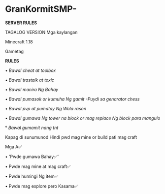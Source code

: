 # GranKormitSMP-

**SERVER RULES**

TAGALOG VERSION
Mga kaylangan 

Minecraft 1.18

Gametag 

**RULES**

• *Bawal cheat at toolbox* 

• *Bawal trastalk at toxic*

• *Bawal manira Ng Bahay* 

• *Bawal pumasok or kumuha Ng gamit 
-Puydi sa genarator chess* 

• *Bawal pvp at pumatay Ng Wala rason*

• *Bawal gumawa Ng tower na block or mag replace Ng block para mangulo* 

° *Bawal gumamit nang tnt*

Kapag di sunumunod Hindi pwd mag mine or build pati mag craft 

Mga A✅

• 'Pwde gumawa Bahay✅'

• Pwde mag mine at mag craft✅

• Pwde humingi Ng item✅

• Pwde mag explore pero Kasama✅

